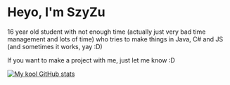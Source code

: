 # Heyo, I'm SzyZu
16 year old student with not enough time (actually just very bad time management and lots of time) who tries to make things in Java, C# and JS (and sometimes it works, yay :D)

If you want to make a project with me, just let me know :D

[![My kool GitHub stats](https://github-readme-stats.vercel.app/api?username=SzyZuu&theme=holi&show_icons=true&include_all_commits=true)](https://github.com/SzyZuu/)
